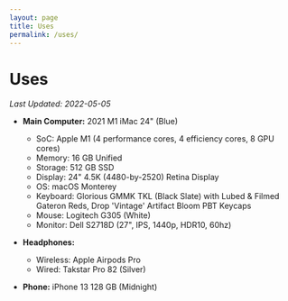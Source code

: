 ```yaml
---
layout: page
title: Uses
permalink: /uses/
---
```

# Uses


*Last Updated: 2022-05-05*

* **Main Computer:** 2021 M1 iMac 24" (Blue)
	+ SoC: Apple M1 (4 performance cores, 4 efficiency cores, 8 GPU cores)
	+ Memory: 16 GB Unified 
	+ Storage: 512 GB SSD
	+ Display: 24" 4.5K (4480-by-2520) Retina Display
	+ OS: macOS Monterey
	+ Keyboard: Glorious GMMK TKL (Black Slate) with Lubed & Filmed Gateron Reds, Drop 'Vintage' Artifact Bloom PBT Keycaps
	+ Mouse: Logitech G305 (White)
	+ Monitor: Dell S2718D (27", IPS, 1440p, HDR10, 60hz)
* **Headphones:** 
	* Wireless: Apple Airpods Pro
	* Wired: Takstar Pro 82 (Silver)

* **Phone:** iPhone 13 128 GB (Midnight)
